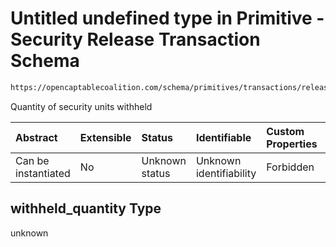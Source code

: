 # Untitled undefined type in Primitive - Security Release Transaction Schema

```txt
https://opencaptablecoalition.com/schema/primitives/transactions/release/base_release#/properties/withheld_quantity
```

Quantity of security units withheld

| Abstract            | Extensible | Status         | Identifiable            | Custom Properties | Additional Properties | Access Restrictions | Defined In                                                                                                              |
| :------------------ | :--------- | :------------- | :---------------------- | :---------------- | :-------------------- | :------------------ | :---------------------------------------------------------------------------------------------------------------------- |
| Can be instantiated | No         | Unknown status | Unknown identifiability | Forbidden         | Allowed               | none                | [BaseRelease.schema.json*](../../schema/primitives/transactions/release/BaseRelease.schema.json "open original schema") |

## withheld_quantity Type

unknown

